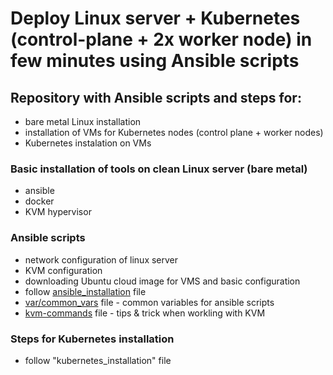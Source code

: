 
# Deploy Linux server + Kubernetes (control-plane + 2x worker node) in few minutes using Ansible scripts
## Repository with Ansible scripts and steps for:
- bare metal Linux installation
- installation of VMs for Kubernetes nodes (control plane + worker nodes)
- Kubernetes instalation on VMs
  
### Basic installation of tools on clean Linux server (bare metal)
- ansible
- docker
- KVM hypervisor

### Ansible scripts
- network configuration of linux server
- KVM configuration
- downloading Ubuntu cloud image for VMS and basic configuration
- follow [ansible_installation](ansible_installation) file
- [var/common_vars](var/common_vars) file - common variables for ansible scripts
- [kvm-commands](kvm-commands) file - tips & trick when workling with KVM

### Steps for Kubernetes installation
- follow "kubernetes_installation" file

